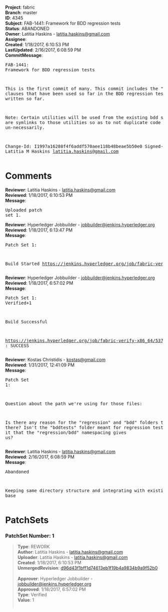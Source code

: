 <strong>Project</strong>: fabric<br><strong>Branch</strong>: master<br><strong>ID</strong>: 4345<br><strong>Subject</strong>: FAB-1441: Framework for BDD regression tests<br><strong>Status</strong>: ABANDONED<br><strong>Owner</strong>: Latitia Haskins - latitia.haskins@gmail.com<br><strong>Assignee</strong>:<br><strong>Created</strong>: 1/18/2017, 6:10:53 PM<br><strong>LastUpdated</strong>: 2/16/2017, 6:08:59 PM<br><strong>CommitMessage</strong>:<br><pre>FAB-1441: Framework for BDD regression tests

This is the first commit of many. This commit
includes the "given" clauses that have been used
so far in the BDD regression tests that have
written so far.

Note: Certain utilities will be used from the
existing bdd steps and are symlinks to those
utilities so as to not duplicate code un-necessarily.

Change-Id: I1997a16280f4f6addf570aee118b48beae5b50e0
Signed-off-by: Latitia M Haskins <latitia.haskins@gmail.com>
</pre><h1>Comments</h1><strong>Reviewer</strong>: Latitia Haskins - latitia.haskins@gmail.com<br><strong>Reviewed</strong>: 1/18/2017, 6:10:53 PM<br><strong>Message</strong>: <pre>Uploaded patch set 1.</pre><strong>Reviewer</strong>: Hyperledger Jobbuilder - jobbuilder@jenkins.hyperledger.org<br><strong>Reviewed</strong>: 1/18/2017, 6:13:47 PM<br><strong>Message</strong>: <pre>Patch Set 1:

Build Started https://jenkins.hyperledger.org/job/fabric-verify-x86_64/5371/</pre><strong>Reviewer</strong>: Hyperledger Jobbuilder - jobbuilder@jenkins.hyperledger.org<br><strong>Reviewed</strong>: 1/18/2017, 6:57:02 PM<br><strong>Message</strong>: <pre>Patch Set 1: Verified+1

Build Successful 

https://jenkins.hyperledger.org/job/fabric-verify-x86_64/5371/ : SUCCESS</pre><strong>Reviewer</strong>: Kostas Christidis - kostas@gmail.com<br><strong>Reviewed</strong>: 1/31/2017, 12:41:09 PM<br><strong>Message</strong>: <pre>Patch Set 1:

Question about the path we're using for those files:

Is there any reason for the "regression" and "bdd" folders to be in there? Isn't the "bddtests" folder meant for regression tests? What is it that the "regression/bdd" namespacing gives us?</pre><strong>Reviewer</strong>: Latitia Haskins - latitia.haskins@gmail.com<br><strong>Reviewed</strong>: 2/16/2017, 6:08:59 PM<br><strong>Message</strong>: <pre>Abandoned

Keeping same directory structure and integrating with existing code base</pre><h1>PatchSets</h1><h3>PatchSet Number: 1</h3><blockquote><strong>Type</strong>: REWORK<br><strong>Author</strong>: Latitia Haskins - latitia.haskins@gmail.com<br><strong>Uploader</strong>: Latitia Haskins - latitia.haskins@gmail.com<br><strong>Created</strong>: 1/18/2017, 6:10:53 PM<br><strong>UnmergedRevision</strong>: [d96d43f1bff1d74613eb1f19b4a9834b9a9f52b0](https://github.com/hyperledger-gerrit-archive/fabric/commit/d96d43f1bff1d74613eb1f19b4a9834b9a9f52b0)<br><br><strong>Approver</strong>: Hyperledger Jobbuilder - jobbuilder@jenkins.hyperledger.org<br><strong>Approved</strong>: 1/18/2017, 6:57:02 PM<br><strong>Type</strong>: Verified<br><strong>Value</strong>: 1<br><br></blockquote>